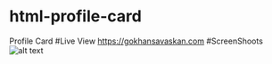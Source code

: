 # html-profile-card
Profile Card
#Live View
https://gokhansavaskan.com
#ScreenShoots
![alt text](https://gokhansavaskan.com/gorsel.png)
